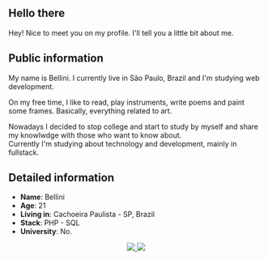 ## **Hello there**  

Hey! Nice to meet you on my profile. I'll tell you a little bit about me.

## Public information

My name is Bellini. I currently live in São Paulo, Brazil and I'm studying web development. 

On my free time, I like to read, play instruments, write poems and paint some frames. Basically, everything related to art.

Nowadays I decided to stop college and start to study by myself and share my knowlwdge with those who want to know about.  
Currently I'm studying about technology and development, mainly in fullstack.

## Detailed information

* **Name**: Bellini
* **Age**: 21
* **Living in**: Cachoeira Paulista - SP, Brazil
* **Stack**: PHP - SQL
* **University**: No.

<p align="center">
    <a target="_blank" href="https://www.twitch.tv/bellinihe4rt">
        <img src="https://img.shields.io/badge/Twitch-9146FF?style=for-the-badge&logo=twitch&logoColor=white">
    </a>
    <a target="_blank" href="https://twitter.com/BelliniHe4rt">
        <img src="https://img.shields.io/badge/Twitter-1DA1F2?style=for-the-badge&logo=twitter&logoColor=white">
    </a>
</p>
